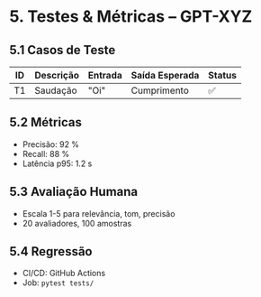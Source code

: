 # 5. Testes & Métricas – GPT-XYZ

## 5.1 Casos de Teste
| ID | Descrição | Entrada | Saída Esperada | Status |
|----|-----------|---------|----------------|--------|
| T1 | Saudação  | "Oi"    | Cumprimento    | ✅     |

## 5.2 Métricas
- Precisão: 92 %
- Recall: 88 %
- Latência p95: 1.2 s

## 5.3 Avaliação Humana
- Escala 1-5 para relevância, tom, precisão
- 20 avaliadores, 100 amostras

## 5.4 Regressão
- CI/CD: GitHub Actions
- Job: `pytest tests/`
